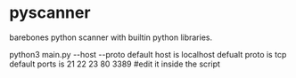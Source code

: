 # pyscanner
barebones python scanner with builtin python libraries.



python3 main.py --host --proto
default host is localhost
defualt proto is tcp
default ports is 21 22 23 80 3389 #edit it inside the script
